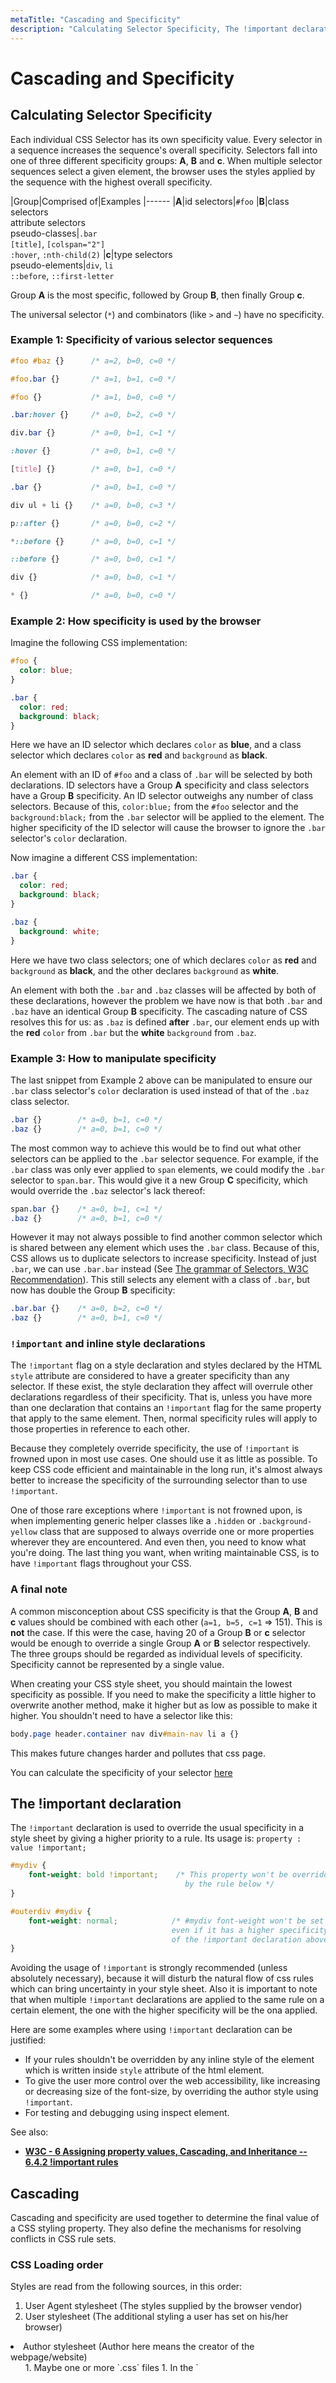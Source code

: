 ```yaml
---
metaTitle: "Cascading and Specificity"
description: "Calculating Selector Specificity, The !important declaration, Cascading, More complex specificity example"
---
```


# Cascading and Specificity



## Calculating Selector Specificity


Each individual CSS Selector has its own specificity value. Every selector in a sequence increases the sequence's overall specificity. Selectors fall into one of three different specificity groups: **A**, **B** and **c**. When multiple selector sequences select a given element, the browser uses the styles applied by the sequence with the highest overall specificity.

|Group|Comprised of|Examples
|------
|**A**|id selectors|`#foo`
|**B**|class selectors<br> attribute selectors<br> pseudo-classes|`.bar`<br> `[title]`, `[colspan="2"]`<br> `:hover`, `:nth-child(2)`
|**c**|type selectors<br> pseudo-elements|`div`, `li`<br> `::before`, `::first-letter`

Group **A** is the most specific, followed by Group **B**, then finally Group **c**.

The universal selector (`*`) and combinators (like `>` and `~`) have no specificity.

### Example 1: Specificity of various selector sequences

```css
#foo #baz {}      /* a=2, b=0, c=0 */

#foo.bar {}       /* a=1, b=1, c=0 */

#foo {}           /* a=1, b=0, c=0 */

.bar:hover {}     /* a=0, b=2, c=0 */

div.bar {}        /* a=0, b=1, c=1 */

:hover {}         /* a=0, b=1, c=0 */

[title] {}        /* a=0, b=1, c=0 */

.bar {}           /* a=0, b=1, c=0 */

div ul + li {}    /* a=0, b=0, c=3 */

p::after {}       /* a=0, b=0, c=2 */

*::before {}      /* a=0, b=0, c=1 */

::before {}       /* a=0, b=0, c=1 */

div {}            /* a=0, b=0, c=1 */

* {}              /* a=0, b=0, c=0 */

```

### Example 2: How specificity is used by the browser

Imagine the following CSS implementation:

```css
#foo {
  color: blue;
}

.bar {
  color: red;
  background: black;
}

```

Here we have an ID selector which declares `color` as **blue**, and a class selector which declares `color` as **red** and `background` as **black**.

An element with an ID of `#foo` and a class of `.bar` will be selected by both declarations. ID selectors have a Group **A** specificity and class selectors have a Group **B** specificity. An ID selector outweighs any number of class selectors. Because of this, `color:blue;` from the `#foo` selector and the `background:black;` from the `.bar` selector will be applied to the element. The higher specificity of the ID selector will cause the browser to ignore the `.bar` selector's `color` declaration.

Now imagine a different CSS implementation:

```css
.bar {
  color: red;
  background: black;
}

.baz {
  background: white;
}

```

Here we have two class selectors; one of which declares `color` as **red** and `background` as **black**, and the other declares `background` as **white**.

An element with both the `.bar` and `.baz` classes will be affected by both of these declarations, however the problem we have now is that both `.bar` and `.baz` have an identical Group **B** specificity. The cascading nature of CSS resolves this for us: as `.baz` is defined **after** `.bar`, our element ends up with the **red** `color` from `.bar` but the **white** `background` from `.baz`.

### Example 3: How to manipulate specificity

The last snippet from Example 2 above can be manipulated to ensure our `.bar` class selector's `color` declaration is used instead of that of the `.baz` class selector.

```css
.bar {}        /* a=0, b=1, c=0 */
.baz {}        /* a=0, b=1, c=0 */

```

The most common way to achieve this would be to find out what other selectors can be applied to the `.bar` selector sequence. For example, if the `.bar` class was only ever applied to `span` elements, we could modify the `.bar` selector to `span.bar`. This would give it a new Group **C** specificity, which would override the `.baz` selector's lack thereof:

```css
span.bar {}    /* a=0, b=1, c=1 */
.baz {}        /* a=0, b=1, c=0 */

```

However it may not always possible to find another common selector which is shared between any element which uses the `.bar` class. Because of this, CSS allows us to duplicate selectors to increase specificity. Instead of just `.bar`, we can use `.bar.bar` instead (See [The grammar of Selectors, W3C Recommendation](https://www.w3.org/TR/css3-selectors/#grammar)). This still selects any element with a class of `.bar`, but now has double the Group **B** specificity:

```css
.bar.bar {}    /* a=0, b=2, c=0 */
.baz {}        /* a=0, b=1, c=0 */

```

### `!important` and inline style declarations

The `!important` flag on a style declaration and styles declared by the HTML `style` attribute are considered to have a greater specificity than any selector. If these exist, the style declaration they affect will overrule other declarations regardless of their specificity. That is, unless you have more than one declaration that contains an `!important` flag for the same property that apply to the same element. Then, normal specificity rules will apply to those properties in reference to each other.

Because they completely override specificity, the use of `!important` is frowned upon in most use cases. One should use it as little as possible. To keep CSS code efficient and maintainable in the long run, it's almost always better to increase the specificity of the surrounding selector than to use `!important`.

One of those rare exceptions where `!important` is not frowned upon, is when implementing generic helper classes like a `.hidden` or `.background-yellow` class that are supposed to always override one or more properties wherever they are encountered. And even then, you need to know what you're doing. The last thing you want, when writing maintainable CSS, is to have `!important` flags throughout your CSS.

### A final note

A common misconception about CSS specificity is that the Group **A**, **B** and **c** values should be combined with each other (`a=1, b=5, c=1` => 151). This is **not** the case. If this were the case, having 20 of a Group **B** or **c** selector would be enough to override a single Group **A** or **B** selector respectively. The three groups should be regarded as individual levels of specificity. Specificity cannot be represented by a single value.

When creating your CSS style sheet, you should maintain the lowest specificity as possible. If you need to make the specificity a little higher to overwrite another method, make it higher but as low as possible to make it higher. You shouldn't need to have a selector like this:

```css
body.page header.container nav div#main-nav li a {}

```

This makes future changes harder and pollutes that css page.

You can calculate the specificity of your selector [here](http://specificity.keegan.st/)



## The !important declaration


The `!important` declaration is used to override the usual specificity in a style sheet by giving a higher priority to a rule. Its usage is: `property : value !important;`

```css
#mydiv {
    font-weight: bold !important;    /* This property won't be overridden
                                       by the rule below */
}

#outerdiv #mydiv {
    font-weight: normal;            /* #mydiv font-weight won't be set to normal
                                    even if it has a higher specificity because
                                    of the !important declaration above */
}

```

Avoiding the usage of `!important` is strongly recommended (unless absolutely necessary), because it will disturb the natural flow of css rules which can bring uncertainty in your style sheet. Also it is important to note that when multiple `!important` declarations are applied to the same rule on a certain element, the one with the higher specificity will be the ona applied.

Here are some examples where using `!important` declaration can be justified:

- If your rules shouldn't be overridden by any inline style of the element which is written inside `style` attribute of the html element.
- To give the user more control over the web accessibility, like increasing or decreasing size of the font-size, by overriding the author style using `!important`.
- For testing and debugging using inspect element.

See also:

- [**W3C - 6 Assigning property values, Cascading, and Inheritance -- 6.4.2 !important rules**](https://www.w3.org/TR/CSS22/cascade.html#important-rules)



## Cascading


Cascading and specificity are used together to determine the final value of a CSS styling property. They also define the mechanisms for resolving conflicts in CSS rule sets.

### CSS Loading order

Styles are read from the following sources, in this order:

1. User Agent stylesheet (The styles supplied by the browser vendor)
1. User stylesheet (The additional styling a user has set on his/her browser)
<li>Author stylesheet (Author here means the creator of the webpage/website)
<ul>
1. Maybe one or more `.css` files
1. In the `<style>` element of the HTML document
</ul>
</li>
1. Inline styles (In the `style` attribute on an HTML element)

The browser will lookup the corresponding style(s) when rendering an element.

### How are conflicts resolved?

When only one CSS rule set is trying to set a style for an element, then there is no conflict, and that rule set is used.

When multiple rule sets are found with conflicting settings, first the Specificty rules, and then the Cascading rules are used to determine what style to use.

### Example 1 - Specificity rules

```css
.mystyle { color: blue; }  /* specificity: 0, 0, 1, 0 */
div { color: red; }        /* specificity: 0, 0, 0, 1 */

```

```css
<div class="mystyle">Hello World</div>

```

What color will the text be? (hover to see the answer)

> 
 blue


First the specificity rules are applied, and the one with the highest specificity "wins".

### Example 2 - Cascade rules with identical selectors

**External css file**

```css
.class {
  background: #FFF;
}

```

**Internal css (in HTML file)**

```css
<style>
.class {
  background: #000;
}
<style>

```

In this case, where you have identical selectors, the cascade kicks in, and determines that the last one loaded "wins".

### Example 3 - Cascade rules after Specificity rules

```css
body > .mystyle { background-color: blue; }   /* specificity: 0, 0, 1, 1 */
.otherstyle > div { background-color: red; }  /* specificity: 0, 0, 1, 1 */

```

```css
<body class="otherstyle">
  <div class="mystyle">Hello World</div>
</body>

```

What color will the background be?

> 
red


After applying the specificity rules, there's still a conflict between blue and red, so the cascading rules are applied on top of the specificity rules. Cascading looks at the load order of the rules, whether inside the same `.css` file or in the collection of style sources. The last one loaded overrides any earlier ones. In this case, the `.otherstyle > div` rule "wins".

### A final note

- Selector specificity always take precedence.
- Stylesheet order break ties.
- Inline styles trump everything.



## More complex specificity example


```css
div {
    font-size: 7px;
    border: 3px dotted pink;
    background-color: yellow;
    color: purple;
}

body.mystyle > div.myotherstyle {
    font-size: 11px;
    background-color: green;
}

#elmnt1 {
    font-size: 24px;
    border-color: red;
}

.mystyle .myotherstyle {
    font-size: 16px;
    background-color: black;
    color: red;
}

```

```css
<body class="mystyle">
    <div id="elmnt1" class="myotherstyle">
        Hello, world!
    </div>
</body>

```

What borders, colors, and font-sizes will the text be?

font-size:

> 
 `font-size: 24;`, since `#elmnt1` rule set has the highest specificity for the `<div>` in question, every property here is set.


border:

> 
 `border: 3px dotted red;`. The border-color `red` is taken from `#elmnt1` rule set, since it has the highest specificity. The other properties of the border, border-thickness, and border-style are from the `div` rule set.


background-color:

> 
 `background-color: green;`. The `background-color` is set in the `div`, `body.mystyle > div.myotherstyle`, and `.mystyle .myotherstyle` rule sets. The specificities are (0, 0, 1) vs. (0, 2, 2) vs. (0, 2, 0), so the middle one "wins".


color:

> 
 `color: red;`. The color is set in both the `div` and `.mystyle .myotherstyle` rule sets. The latter has the higher specificity of (0, 2, 0) and "wins".




#### Remarks


CSS specificity intends to promote code conciseness by allowing an author to define some general formatting rules for a broad set of elements, and then to override them for a certain subset.

